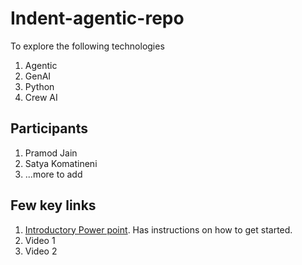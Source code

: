 # Indent-agentic-repo

To explore the following technologies

1. Agentic
2. GenAI
3. Python
4. Crew AI

## Participants

1. Pramod Jain
2. Satya Komatineni
3. ...more to add

## Few key links

1. [Introductory Power point](https://iwindenergy-my.sharepoint.com/personal/pramod_iwindenergy_onmicrosoft_com/_layouts/15/onedrive.aspx?id=%2Fpersonal%2Fpramod%5Fiwindenergy%5Fonmicrosoft%5Fcom%2FDocuments%2FAgentic&ga=1). Has instructions on how to get started.
2. Video 1
3. Video 2

